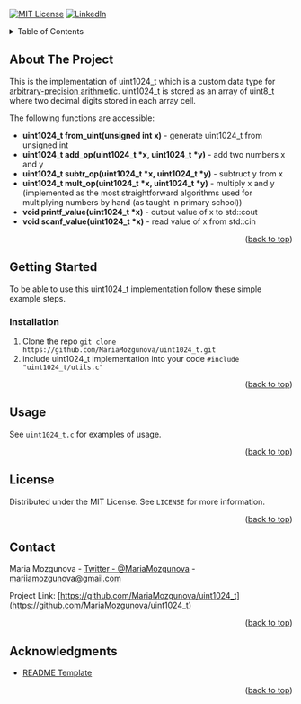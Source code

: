 <div id="top"></div>



<!-- PROJECT SHIELDS -->
<!--
*** I'm using markdown "reference style" links for readability.
*** Reference links are enclosed in brackets [ ] instead of parentheses ( ).
*** See the bottom of this document for the declaration of the reference variables
*** for contributors-url, forks-url, etc. This is an optional, concise syntax you may use.
*** https://www.markdownguide.org/basic-syntax/#reference-style-links
-->
[![MIT License][license-shield]][license-url]
[![LinkedIn][linkedin-shield]][linkedin-url]



<!-- TABLE OF CONTENTS -->
<details>
  <summary>Table of Contents</summary>
  <ol>
    <li>
      <a href="#about-the-project">About The Project</a>
    </li>
    <li>
      <a href="#getting-started">Getting Started</a>
      <ul>
        <li><a href="#installation">Installation</a></li>
      </ul>
    </li>
    <li><a href="#usage">Usage</a></li>
    <li><a href="#license">License</a></li>
    <li><a href="#contact">Contact</a></li>
    <li><a href="#acknowledgments">Acknowledgments</a></li>
  </ol>
</details>



<!-- ABOUT THE PROJECT -->
## About The Project

This is the implementation of uint1024_t which is a custom data type for [arbitrary-precision arithmetic](https://en.wikipedia.org/wiki/Arbitrary-precision_arithmetic). uint1024_t is stored as an array of uint8_t where two decimal digits stored in each array cell.

The following functions are accessible:

- **uint1024_t from_uint(unsigned int x)** - generate uint1024_t from unsigned int
- **uint1024_t add_op(uint1024_t \*x, uint1024_t \*y)** - add two numbers x and y
-  **uint1024_t subtr_op(uint1024_t \*x, uint1024_t \*y)** - subtruct y from x
-  **uint1024_t mult_op(uint1024_t \*x, uint1024_t \*y)** - multiply x and y (implemented as the most straightforward algorithms used for multiplying numbers by hand (as taught in primary school))
-  **void printf_value(uint1024_t \*x)** - output value of x to std::cout
-  **void scanf_value(uint1024_t \*x)** - read value of x from std::cin


<p align="right">(<a href="#top">back to top</a>)</p>



<!-- GETTING STARTED -->
## Getting Started

To be able to use this uint1024_t implementation follow these simple example steps.

### Installation

1. Clone the repo `git clone https://github.com/MariaMozgunova/uint1024_t.git`
2. include uint1024_t implementation into your code `#include "uint1024_t/utils.c"`

<p align="right">(<a href="#top">back to top</a>)</p>



<!-- USAGE EXAMPLES -->
## Usage

See `uint1024_t.c` for examples of usage.

<p align="right">(<a href="#top">back to top</a>)</p>



<!-- LICENSE -->
## License

Distributed under the MIT License. See `LICENSE` for more information.

<p align="right">(<a href="#top">back to top</a>)</p>



<!-- CONTACT -->
## Contact

Maria Mozgunova - [Twitter - @MariaMozgunova](https://twitter.com/MariaMozgunova) - mariiamozgunova@gmail.com

Project Link: [https://github.com/MariaMozgunova/uint1024_t](https://github.com/MariaMozgunova/uint1024_t)

<p align="right">(<a href="#top">back to top</a>)</p>



<!-- ACKNOWLEDGMENTS -->
## Acknowledgments

* [README Template](https://github.com/othneildrew/Best-README-Template)

<p align="right">(<a href="#top">back to top</a>)</p>



<!-- MARKDOWN LINKS & IMAGES -->
<!-- https://www.markdownguide.org/basic-syntax/#reference-style-links -->
[license-shield]: https://img.shields.io/github/license/othneildrew/Best-README-Template.svg?style=for-the-badge
[license-url]: https://github.com/MariaMozgunova/uint1024_t/blob/master/LICENSE
[linkedin-shield]: https://img.shields.io/badge/-LinkedIn-black.svg?style=for-the-badge&logo=linkedin&colorB=555
[linkedin-url]: https://www.linkedin.com/in/mariamozgunova/
